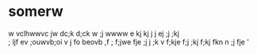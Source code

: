 # somerw
w vclhwwvc
jw  dc;k  d;ck w  ;j 
wwww
 e  kj   kj  j  j ej  ;j  ;kj   
 ;  ljf   ev  ;ouwvb;oi v   j   fo  beovb 
 ,f ;  f;jwe  fje  ;j  j   ;k   v  f;kje  f;j   ;kj   f;kj fkn  n   ;j fje  ' 
